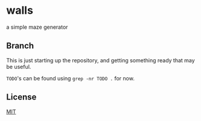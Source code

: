 # walls
a simple maze generator

## Branch
This is just starting up the repository, and getting something ready that may be useful.

`TODO`'s can be found using `grep -nr TODO .` for now.

## License
[MIT](LICENSE)
